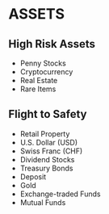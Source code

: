 # ASSETS

## High Risk Assets

- Penny Stocks 
- Cryptocurrency
- Real Estate
- Rare Items

## Flight to Safety

- Retail Property
- U.S. Dollar (USD)
- Swiss Franc (CHF)
- Dividend Stocks
- Treasury Bonds
- Deposit
- Gold
- Exchange-traded Funds
- Mutual Funds